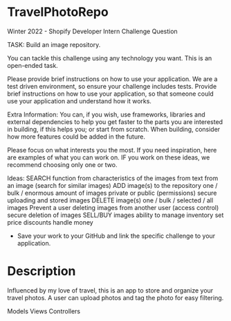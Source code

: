 # TravelPhotoRepo

Winter 2022 - Shopify
Developer Intern Challenge Question

TASK: Build an image repository.

You can tackle this challenge using any technology you want. This is an open-ended task.

Please provide brief instructions on how to use your application. We are a test driven environment, so ensure your challenge includes tests. Provide brief instructions on how to use your application, so that someone could use your application and understand how it works. 

Extra Information: You can, if you wish, use frameworks, libraries and external dependencies to help you get faster to the parts you are interested in building, if this helps you; or start from scratch. When building, consider how more features could be added in the future. 

Please focus on what interests you the most. If you need inspiration, here are examples of what you can work on. IF you work on these ideas, we recommend choosing only one or two.

Ideas:
SEARCH function
from characteristics of the images
from text
from an image (search for similar images)
ADD image(s) to the repository
one / bulk / enormous amount of images
private or public (permissions)
secure uploading and stored images
DELETE image(s)
one / bulk / selected / all images
Prevent a user deleting images from another user (access control)
secure deletion of images
SELL/BUY images
ability to manage inventory
set price
discounts
handle money

* Save your work to your GitHub and link the specific challenge to your application. 


# Description 
Influenced by my love of travel, this is an app to store and organize your travel photos. A user can upload photos and tag the photo for easy filtering. 

Models 
Views
Controllers 
